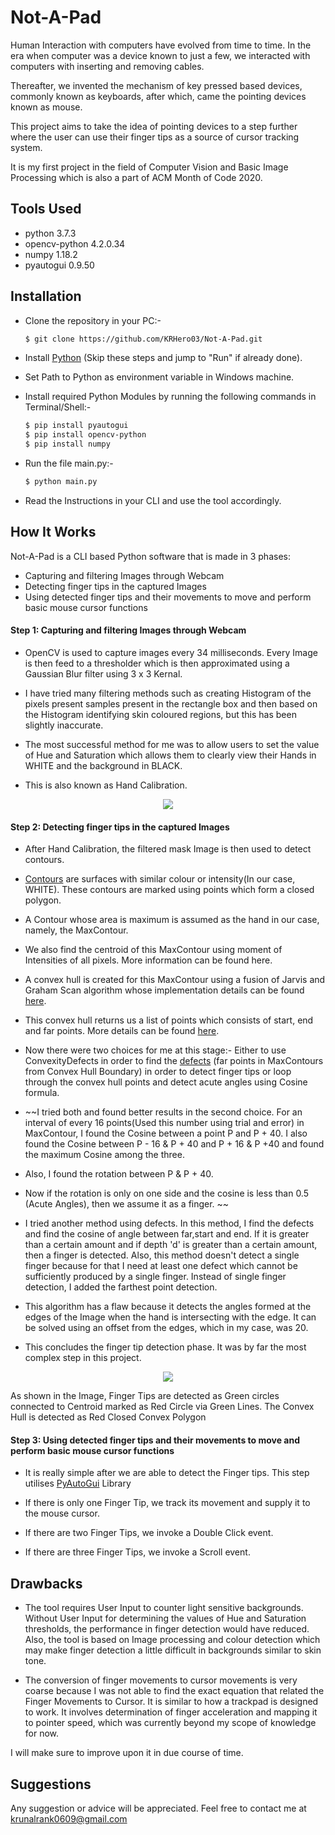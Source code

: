 # Not-A-Pad

Human Interaction with computers have evolved from time to time. In the era when computer was a device known to just a few, we interacted with computers with inserting and removing cables. 

Thereafter, we invented the mechanism of key pressed based devices, commonly known as keyboards, after which, came the pointing devices known as mouse.

This project aims to take the idea of pointing devices to a step further where the user can use their finger tips as a source of cursor tracking system.

It is my first project in the field of Computer Vision and Basic Image Processing which is also a part of ACM Month of Code 2020.

## Tools Used
 - python 3.7.3
 - opencv-python 4.2.0.34
 - numpy 1.18.2
 - pyautogui 0.9.50

## Installation

 - Clone the repository in your PC:-
    ```sh
    $ git clone https://github.com/KRHero03/Not-A-Pad.git
    ```
    
 - Install [Python][PythonURL] (Skip these steps and jump to "Run" if already done). 
 - Set Path to Python as environment variable in Windows machine.
 - Install required Python Modules by running the following commands in Terminal/Shell:-
    ```sh
    $ pip install pyautogui
    $ pip install opencv-python
    $ pip install numpy
    ```
 - Run the file main.py:-
    ```sh
    $ python main.py
    ```
 - Read the Instructions in your CLI and use the tool accordingly.

## How It Works
Not-A-Pad is a CLI based Python software that is made in 3 phases:
 - Capturing and filtering Images through Webcam
 - Detecting finger tips in the captured Images
 - Using detected finger tips and their movements to move and perform basic mouse cursor functions

#### Step 1: Capturing and filtering Images through Webcam
 - OpenCV is used to capture images every 34 milliseconds. Every Image is then feed to a thresholder which is then approximated using a Gaussian Blur filter using 3 x 3 Kernal. 

 - I have tried many filtering methods such as creating Histogram of the pixels present samples present in the rectangle box and then based on the Histogram identifying skin coloured regions, but this has been slightly inaccurate.
 - The most successful method for me was to allow users to set the value of Hue and Saturation which allows them to clearly view their Hands in WHITE and the background in BLACK.
 - This is also known as Hand Calibration.

<p align="center"><image src="Images/1.png"></p>

#### Step 2: Detecting finger tips in the captured Images

 - After Hand Calibration, the filtered mask Image is then used to detect contours.
 
 - [Contours][ContourOpenCV] are surfaces with similar colour or intensity(In our case, WHITE). These contours are marked using points which form a closed polygon.
 - A Contour whose area is maximum is assumed as the hand in our case, namely, the MaxContour.
 - We also find the centroid of this MaxContour using moment of Intensities of all pixels. More information can be found here.
 - A convex hull is created for this MaxContour using a fusion of Jarvis and Graham Scan algorithm whose implementation details can be found [here][ConvexHull]. 
 - This convex hull returns us a list of points which consists of start, end and far points. More details can be found [here][ConvexHullOpenCV].
 - Now there were two choices for me at this stage:- Either to use ConvexityDefects in order to find the [defects][DefectsOpenCV] (far points in MaxContours from Convex Hull Boundary) in order to detect finger tips or loop through the convex hull points and detect acute angles using Cosine formula.
 - ~~I tried both and found better results in the second choice. For an interval of every 16 points(Used this number using trial and error) in MaxContour, I found the Cosine between a point P and P + 40. I also found the Cosine between  P - 16 & P + 40 and P + 16 & P +40 and found the maximum Cosine among the three.
 - Also, I found the rotation between P & P + 40. 
 - Now if the rotation is only on one side and the cosine is less than 0.5 (Acute Angles), then we assume it as a finger. ~~
 - I tried another method using defects. In this method, I find the defects and find the cosine of angle between far,start and end. If it is greater than a certain amount and if depth 'd' is greater than a certain amount, then a finger is detected. Also, this method doesn't detect a single finger because for that I need at least one defect which cannot be sufficiently produced by a single finger. Instead of single finger detection, I added the farthest point detection.
 - This algorithm has a flaw because it detects the angles formed at the edges of the Image when the hand is intersecting with the edge. It can be solved using an offset from the edges, which in my case, was 20.
 - This concludes the finger tip detection phase. It was by far the most complex step in this project.

<p align="center"><image src="Images/2.png"></p>

As shown in the Image, Finger Tips are detected as Green circles connected to Centroid marked as Red Circle via Green Lines. The Convex Hull is detected as Red Closed Convex Polygon

#### Step 3: Using detected finger tips and their movements to move and perform basic mouse cursor functions

 - It is really simple after we are able to detect the Finger tips. This step utilises [PyAutoGui][Pyautogui] Library

 - If there is only one Finger Tip, we track its movement and supply it to the mouse cursor.
 - If there are two Finger Tips, we invoke a Double Click event.
 - If there are three Finger Tips, we invoke a Scroll event.


## Drawbacks

 - The tool requires User Input to counter light sensitive backgrounds. Without User Input for determining the values of Hue and Saturation thresholds, the performance in finger detection would have reduced. Also, the tool is based on Image processing and colour detection which may make finger detection a little difficult in backgrounds similar to skin tone.
 
 - The conversion of finger movements to cursor movements is very coarse because I was not able to find the exact equation that related the Finger Movements to Cursor. It is similar to how a trackpad is designed to work. It involves determination of finger acceleration and mapping it to pointer speed, which was currently beyond my scope of knowledge for now. 

I will make sure to improve upon it in due course of time.
 
## Suggestions

Any suggestion or advice will be appreciated. 
Feel free to contact me at krunalrank0609@gmail.com



[//]: # (These are reference links used in the body of this note and get stripped out when the markdown processor does its job. There is no need to format nicely because it shouldn't be seen. Thanks SO - http://stackoverflow.com/questions/4823468/store-comments-in-markdown-syntax)

[PythonURL]: <https://www.python.org/>
[ConvexHull]: <https://www.geeksforgeeks.org/convex-hull-set-1-jarviss-algorithm-or-wrapping/>
[ConvexHullOpenCV]: <https://docs.opencv.org/3.4/d7/d1d/tutorial_hull.html>
[DefectsOpenCV]: <https://docs.opencv.org/2.4/modules/imgproc/doc/structural_analysis_and_shape_descriptors.html>
[MomentOpenCV]: <https://docs.opencv.org/2.4/modules/imgproc/doc/structural_analysis_and_shape_descriptors.html?highlight=moments#moments>
[ContourOpenCV]: <https://docs.opencv.org/3.4/d4/d73/tutorial_py_contours_begin.html>
[Pyautogui]: <https://pypi.org/project/PyAutoGUI/>


